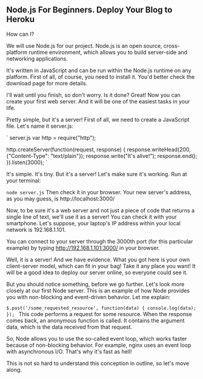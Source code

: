 ## Node.js For Beginners. Deploy Your Blog to Heroku

How can I?

We will use Node.js for our project. Node.js is an open source, cross-platform runtime environment, which allows you to build server-side and networking applications.

It's written in JavaScript and can be run within the Node.js runtime on any platform. First of all, of course, you need to install it. You'd better check the download page for more details. 

I'll wait until you finish, so don't worry. Is it done? Great! Now you can create your first web server. And it will be one of the easiest tasks in your life.

Pretty simple, but it's a server!
First of all, we need to create a JavaScript file. Let's name it server.js:

`
server.js
var http = require("http");

http.createServer(function(request, response) {
  response.writeHead(200, {"Content-Type": "text/plain"});
  response.write("It's alive!");
  response.end();
}).listen(3000);
`

It's simple. It's tiny. But it's a server! Let's make sure it's working. Run at your terminal:

`node server.js`
Then check it in your browser. Your new server's address, as you may guess, is http://localhost:3000/

Now, to be sure it's a web server and not just a piece of code that returns a single line of text, we'll use it as a server! You can check it with your smartphone. 
Let's suppose, your laptop's IP address within your local network is 192.168.1.101. 

You can connect to your server through the 3000th port (for this particular example) by typing http://192.168.1.101:3000/ in your browser.

Well, it is a server! And we have evidence. What you got here is your own client-server model, 
which can fit in your bag! Take it any place you want! It will be a good idea to deploy our server online, so everyone could see it.

But you should notice something, before we go further. Let's look more closely at our first Node server. 
This is an example of how Node provides you with non-blocking and event-driven behavior. Let me explain:

`$.post('/some_requested_resource', function(data) {
  console.log(data);
});
`
This code performs a request for some resource. When the response comes back, an anonymous function is called. It contains the argument data, 
which is the data received from that request.

So, Node allows you to use the so-called event loop, which works faster because of non-blocking behavior. 
For example, nginx uses an event loop with asynchronous I/O. That's why it's fast as hell!

This is not so hard to understand this conception in outline, so let's move along.
